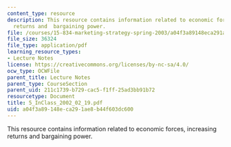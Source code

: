 ```yaml
---
content_type: resource
description: This resource contains information related to economic forces, increasing
  returns and  bargaining power.
file: /courses/15-834-marketing-strategy-spring-2003/a04f3a89148eca291ae8b44f603dc600_5_InClass_2002_02_19.pdf
file_size: 36324
file_type: application/pdf
learning_resource_types:
- Lecture Notes
license: https://creativecommons.org/licenses/by-nc-sa/4.0/
ocw_type: OCWFile
parent_title: Lecture Notes
parent_type: CourseSection
parent_uid: 211c1739-b729-cac5-f1ff-25ad3bb91b72
resourcetype: Document
title: 5_InClass_2002_02_19.pdf
uid: a04f3a89-148e-ca29-1ae8-b44f603dc600
---
```

This resource contains information related to economic forces, increasing returns and  bargaining power.